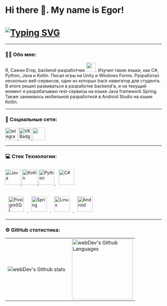 # Hi there 👋. My name is Egor!

# [![Typing SVG](https://readme-typing-svg.demolab.com/?lines=Backend-developer+Java;Использую+framework+Spring)](https://git.io/typing-svg)

---

### 👨‍💻 Обо мне:

Я, Сажин Егор, backend-разработчик <img src="https://media.giphy.com/media/WUlplcMpOCEmTGBtBW/giphy.gif" width="30px">. Изучил такие языки, как C#, Python, Java и Kotlin. Писал игры на Unity и Windows Forms. Разработал несколько веб-сервисов, один из которых back навигатор для студента. В итоге решил развиваться в разработке backend'a, и на текущий момент я разрабатываю rest-сервисы на языке Java framework Spring. Также занимаюсь мобильной разработкой в Android Studio на языке Kotlin. 

---

### 📝 Социальные сети: 

<div id="badges">
  <a href="https://t.me/sazhmen" target="_blank">
      <img src="https://cdn-icons-png.flaticon.com/512/2111/2111646.png" width="40" height="40" alt="telegram group" />
  </a>
  <a href="https://vk.com/sazhinklass" target="_blank">
      <img src="https://cdn-icons-png.flaticon.com/512/145/145813.png" width="40" height="40" alt="VK Badge"/>
  </a>
  <a href="https://discord.com/users/yaetotui_987" target="_blank">
      <img src="https://raw.githubusercontent.com/danielcranney/readme-generator/main/public/icons/socials/discord.svg" width="40" height="40" />
  </a> 
</div>

---

### 💻 Стек Технологии:

<div>  
  <a href="https://www.java.com/" target="_blank">
    <img src="https://profilinator.rishav.dev/skills-assets/java-original-wordmark.svg" alt="Java" height="50" />
  </a>  
  <a href="https://kotlinlang.org/" target="_blank">
    <img src="https://profilinator.rishav.dev/skills-assets/kotlinlang-icon.svg" alt="Kotlin" height="50" />
  </a> 
  <a href="https://www.python.org/" target="_blank">
    <img src="https://profilinator.rishav.dev/skills-assets/python-original.svg" alt="Python" height="50" />
  </a> 
  <a href="https://docs.microsoft.com/en-us/dotnet/csharp/" target="_blank">
    <img style="margin: 10px" src="https://profilinator.rishav.dev/skills-assets/csharp-original.svg" alt="C#" height="50" />
  </a>  
</div>
<br>
<div>  
  <a href="https://www.postgresql.org/" target="_blank">
    <img style="margin: 10px" src="https://profilinator.rishav.dev/skills-assets/postgresql-original-wordmark.svg" alt="PostgreSQL" height="50" />
  </a>  
  <a href="https://docs.spring.io/spring-framework/docs/3.0.x/reference/expressions.html#:~:text=The%20Spring%20Expression%20Language%20(SpEL,and%20basic%20string%20templating%20functionality." target="_blank">
    <img style="margin: 10px" src="https://profilinator.rishav.dev/skills-assets/springio-icon.svg" alt="Spring" height="50" />
  </a>  
  <a href="https://www.linux.org/" target="_blank">
    <img style="margin: 10px" src="https://profilinator.rishav.dev/skills-assets/linux-original.svg" alt="Linux" height="50" />
  </a>  
  <a href="https://www.android.com/intl/en_in/" target="_blank">
    <img style="margin: 10px" src="https://profilinator.rishav.dev/skills-assets/android-original-wordmark.svg" alt="Android" height="50" />
  </a>  
</div>  

---

### ⚙️ GitHub статистика:

<table>
  <tr>
    <td>
      <img align="left" src="http://github-readme-streak-stats.herokuapp.com?user=YaEtoTui&theme=dark&background=000000" alt="webDev's Github stats" />
    </td>
    <td>
      <img height="195px" align="right" alt="webDev's Github Languages" src="https://github-readme-stats-sigma-five.vercel.app/api/top-langs/?username=YaEtoTui&layout=compact&theme=vision-friendly-dark" />
    </td>
  </tr>
</table>
